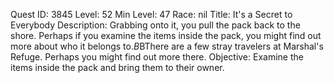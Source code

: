 Quest ID: 3845
Level: 52
Min Level: 47
Race: nil
Title: It's a Secret to Everybody
Description:  Grabbing onto it, you pull the pack back to the shore. Perhaps if you examine the items inside the pack, you might find out more about who it belongs to.$B$BThere are a few stray travelers at Marshal's Refuge. Perhaps you might find out more there.
Objective: Examine the items inside the pack and bring them to their owner.
